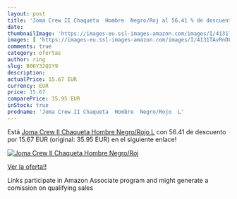 ```yaml
---
layout: post
title: 'Joma Crew II Chaqueta  Hombre  Negro/Roj al 56.41 % de descuento'
date: 
thumbnailImage: 'https://images-eu.ssl-images-amazon.com/images/I/4131TAvRnDL._SL200_.jpg'
images: [ 'https://images-eu.ssl-images-amazon.com/images/I/4131TAvRnDL._SL200_.jpg' ]
comments: true
category: ofertas
author: ring
slug: B06Y32Q1Y9
description:
actualPrice: 15.67 EUR
currency: EUR
price: 15.67
comparePrice: 35.95 EUR
inStock: true
prodname: 'Joma Crew II Chaqueta  Hombre  Negro/Rojo  L'
---
```


Está [Joma Crew II Chaqueta  Hombre  Negro/Rojo  L](https://www.amazon.es/dp/B06Y32Q1Y9/?tag=tolees-21) con 56.41 de descuento por 15.67 EUR (original: 35.95 EUR) en el siguiente enlace!

[![Joma Crew II Chaqueta  Hombre  Negro/Roj](https://images-eu.ssl-images-amazon.com/images/I/4131TAvRnDL._SL200_.jpg)](https://www.amazon.es/dp/B06Y32Q1Y9/?tag=tolees-21)

[Ver la oferta!!](https://www.amazon.es/dp/B06Y32Q1Y9/?tag=tolees-21)

Links participate in Amazon Associate program and might generate a comission on qualifying sales


